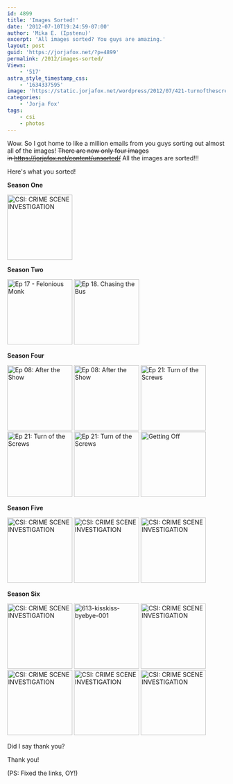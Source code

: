 ```yaml
---
id: 4899
title: 'Images Sorted!'
date: '2012-07-10T19:24:59-07:00'
author: 'Mika E. (Ipstenu)'
excerpt: 'All images sorted? You guys are amazing.'
layout: post
guid: 'https://jorjafox.net/?p=4899'
permalink: /2012/images-sorted/
Views:
    - '517'
astra_style_timestamp_css:
    - '1634337595'
image: 'https://static.jorjafox.net/wordpress/2012/07/421-turnofthescrews_005.jpeg'
categories:
    - 'Jorja Fox'
tags:
    - csi
    - photos
---
```


Wow. So I got home to like a million emails from you guys sorting out almost all of the images! <del datetime="2012-07-11T02:02:47+00:00">There are now only four images in <a href="https://jorjafox.net/content/unsorted/">https://jorjafox.net/content/unsorted/</a></del> All the images are sorted!!!

Here's what you sorted!

**Season One**

<a title="CSI: CRIME SCENE INVESTIGATION" href="https://jorjafox.net/gallery/tv/csi/pub/s01/p123_stripstrangler.jpg"><img src="https://jorjafox.net/gallery/cache/tv/csi/pub/s01/p123_stripstrangler_200_cw200_ch200_thumb.jpg" alt="CSI: CRIME SCENE INVESTIGATION" width="150" height="150" /></a>

**Season Two**

<a title="Ep 17 - Felonious Monk" href="https://jorjafox.net/gallery/tv/csi/pub/s02/p217_05.jpg"><img src="https://jorjafox.net/gallery/zp-core/i.php?a=tv/csi/pub/s02&amp;i=p217_05.jpg&amp;s=150&amp;c=1&amp;cw=150&amp;ch=150&amp;q=75&amp;t=1&amp;wmk=!" alt="Ep 17 - Felonious Monk" width="150" height="150" /></a> <a title="Ep 18. Chasing the Bus" href="https://jorjafox.net/gallery/tv/csi/pub/s02/p218_chasingthebus.jpg"><img src="https://jorjafox.net/gallery/cache/tv/csi/pub/s02/p218_chasingthebus_200_cw200_ch200_thumb.jpg" alt="Ep 18. Chasing the Bus" width="150" height="150" /></a>

**Season Four**

<a title="Ep 08: After the Show" href="https://jorjafox.net/gallery/tv/csi/pub/s04/stills/408-aftertheshow-001.jpg"><img src="https://jorjafox.net/gallery/cache/tv/csi/pub/s04/stills/408-aftertheshow-001_200_cw200_ch200_thumb.jpg" alt="Ep 08: After the Show" width="150" height="150" /></a> <a title="Ep 08: After the Show" href="https://jorjafox.net/gallery/tv/csi/pub/s04/stills/408-aftertheshow-002.jpg" rel="showcase" data-bitly-type="bitly_hover_card"><img src="https://jorjafox.net/gallery/cache/tv/csi/pub/s04/stills/408-aftertheshow-002_200_cw200_ch200_thumb.jpg" alt="Ep 08: After the Show" width="150" height="150" /></a> <a href="https://jorjafox.net/gallery/tv/csi/pub/s04/stills/421-turnofthescrews_004.jpg"><img src="https://jorjafox.net/gallery/cache/tv/csi/pub/s04/stills/421-turnofthescrews_004_200_cw200_ch200_thumb.jpg" alt="Ep 21: Turn of the Screws" width="150" height="150" /></a> <a title="Ep 21: Turn of the Screws" href="https://jorjafox.net/gallery/tv/csi/pub/s04/stills/421-turnofthescrews_005.jpg" rel="showcase" data-bitly-type="bitly_hover_card"><img src="https://jorjafox.net/gallery/cache/tv/csi/pub/s04/stills/421-turnofthescrews_005_200_cw200_ch200_thumb.jpg" alt="Ep 21: Turn of the Screws" width="150" height="150" /></a> <a title="Ep 21: Turn of the Screws" href="https://jorjafox.net/gallery/tv/csi/pub/s04/stills/421-turnofthescrews_006.jpg" rel="showcase" data-bitly-type="bitly_hover_card"><img src="https://jorjafox.net/gallery/cache/tv/csi/pub/s04/stills/421-turnofthescrews_006_200_cw200_ch200_thumb.jpg" alt="Ep 21: Turn of the Screws" width="150" height="150" /></a> <a href="https://jorjafox.net/gallery/tv/csi/pub/s04/stills/416-gettingoff_007.jpg"><img title="getting off" src="https://jorjafox.net/gallery/cache/tv/csi/pub/s04/stills/416-gettingoff_007_200_cw200_ch200_thumb.jpg" alt="Getting Off" width="150" height="150" /></a>

**Season Five**

<a title="Ep 21: Turn of the Screws" href="https://jorjafox.net/gallery/tv/csi/pub/s05/stills/510-nohumansinvolved_003.jpg"><img src="https://jorjafox.net/gallery/zp-core/i.php?a=tv/csi/pub/s05/stills&amp;i=510-nohumansinvolved_003.jpg&amp;s=150&amp;c=1&amp;cw=150&amp;ch=150&amp;q=75&amp;t=1&amp;wmk=!" alt="CSI: CRIME SCENE INVESTIGATION" width="150" height="150" /></a> <a title="CSI: CRIME SCENE INVESTIGATION" href="https://jorjafox.net/gallery/tv/csi/pub/s05/stills/509-meaculpa_001.jpg"><img src="https://jorjafox.net/gallery/zp-core/i.php?a=tv/csi/pub/s05/stills&amp;i=509-meaculpa_001.jpg&amp;s=150&amp;c=1&amp;cw=150&amp;ch=150&amp;q=75&amp;t=1&amp;wmk=!" alt="CSI: CRIME SCENE INVESTIGATION" width="150" height="150" /></a> <a href="https://jorjafox.net/gallery/tv/csi/pub/s05/stills/523-iced_005.jpg"><img src="https://jorjafox.net/gallery/zp-core/i.php?a=tv/csi/pub/s05/stills&amp;i=523-iced_005.jpg&amp;s=150&amp;c=1&amp;cw=150&amp;ch=150&amp;q=75&amp;t=1&amp;wmk=!" alt="CSI: CRIME SCENE INVESTIGATION" width="150" height="150" /></a>

**Season Six**

<a title="CSI: CRIME SCENE INVESTIGATION" href="https://jorjafox.net/gallery/tv/csi/pub/s06/stills/611-werewolves-001.jpg"><img src="https://jorjafox.net/gallery/zp-core/i.php?a=tv/csi/pub/s06/stills&amp;i=611-werewolves-001.jpg&amp;s=150&amp;c=1&amp;cw=150&amp;ch=150&amp;q=75&amp;t=1&amp;wmk=!" alt="CSI: CRIME SCENE INVESTIGATION" width="150" height="150" /></a> <a title="613-kisskiss-byebye-001" href="https://jorjafox.net/gallery/tv/csi/pub/s06/stills/613-kisskiss-byebye-001.png"><img src="https://jorjafox.net/gallery/cache/tv/csi/pub/s06/stills/613-kisskiss-byebye-001_200_cw200_ch200_thumb.png" alt="613-kisskiss-byebye-001" width="150" height="150" /></a> <a title="CSI: CRIME SCENE INVESTIGATION" href="https://jorjafox.net/gallery/tv/csi/pub/s06/stills/614-killer_01.jpg"><img src="https://jorjafox.net/gallery/cache/tv/csi/pub/s06/stills/614-killer_01_200_cw200_ch200_thumb.jpg" alt="CSI: CRIME SCENE INVESTIGATION" width="150" height="150" /></a> <a title="CSI: CRIME SCENE INVESTIGATION" href="https://jorjafox.net/gallery/tv/csi/pub/s06/stills/614-killer_02.jpg"><img src="https://jorjafox.net/gallery/cache/tv/csi/pub/s06/stills/614-killer_02_200_cw200_ch200_thumb.jpg" alt="CSI: CRIME SCENE INVESTIGATION" width="150" height="150" /></a> <a title="CSI: CRIME SCENE INVESTIGATION" href="https://jorjafox.net/gallery/tv/csi/pub/s06/stills/614-killer_04.jpg"><img src="https://jorjafox.net/gallery/cache/tv/csi/pub/s06/stills/614-killer_04_200_cw200_ch200_thumb.jpg" alt="CSI: CRIME SCENE INVESTIGATION" width="150" height="150" /></a> <a title="CSI: CRIME SCENE INVESTIGATION" href="https://jorjafox.net/gallery/tv/csi/pub/s06/stills/614-killer_05.jpg"><img src="https://jorjafox.net/gallery/cache/tv/csi/pub/s06/stills/614-killer_05_200_cw200_ch200_thumb.jpg" alt="CSI: CRIME SCENE INVESTIGATION" width="150" height="150" /></a>

Did I say thank you?

Thank you!

(PS: Fixed the links, OY!)
